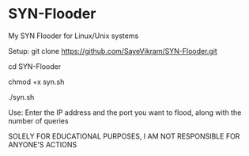 # SYN-Flooder
My SYN Flooder for Linux/Unix systems


Setup:
   git clone https://github.com/SayeVikram/SYN-Flooder.git
   
   cd SYN-Flooder
   
   chmod +x syn.sh
   
   ./syn.sh
   
Use:
   Enter the IP address and the port you want to flood, along with the number of queries
   
SOLELY FOR EDUCATIONAL PURPOSES, I AM NOT RESPONSIBLE FOR ANYONE'S ACTIONS
